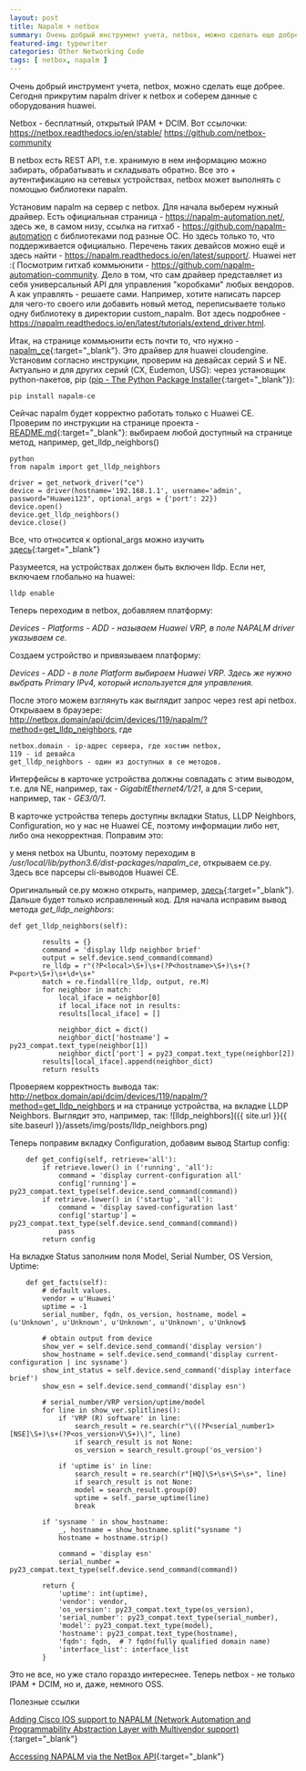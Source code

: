 ```yaml
---
layout: post
title: Napalm + netbox
summary: Очень добрый инструмент учета, netbox, можно сделать еще добрее. Сегодня прикрутим napalm driver к netbox и соберем данные с оборудования huawei.
featured-img: typewriter
categories: Other Networking Code
tags: [ netbox, napalm ]
---
```

Очень добрый инструмент учета, netbox, можно сделать еще добрее. Сегодня прикрутим napalm driver к netbox и соберем данные с оборудования huawei.

Netbox - бесплатный, открытый IPAM + DCIM. Вот ссылочки: https://netbox.readthedocs.io/en/stable/
https://github.com/netbox-community

В netbox есть REST API, т.е. хранимую в нем информацию можно забирать, обрабатывать и складывать обратно. Все это + аутентификацию на сетевых устройствах, netbox может выполнять с помощью библиотеки napalm.

Установим napalm на сервер с netbox.
Для начала выберем нужный драйвер. 
Есть официальная страница - https://napalm-automation.net/, здесь же, в самом низу, ссылка на гитхаб - https://github.com/napalm-automation с библиотеками под разные ОС. Но здесь только то, что поддерживается официально. Перечень таких девайсов можно ещё и здесь найти - https://napalm.readthedocs.io/en/latest/support/. Huawei нет :(
Посмотрим гитхаб коммьюнити - https://github.com/napalm-automation-community. 
Дело в том, что сам драйвер представляет из себя универсальный API для управления "коробками" любых вендоров. А как управлять - решаете сами. Например, хотите написать парсер для чего-то своего или добавить новый метод, переписываете только одну библиотеку в директории custom_napalm. Вот здесь подробнее - https://napalm.readthedocs.io/en/latest/tutorials/extend_driver.html.

Итак, на странице коммьюнити есть почти то, что нужно - [napalm_ce](https://github.com/napalm-automation-community/napalm-ce){:target="_blank"}. Это драйвер для huawei cloudengine. Установим согласно инструкции, проверим на девайсах серий S и NE. Актуально и для других серий (CX, Eudemon, USG):
через установщик python-пакетов, pip ([pip - The Python Package Installer](https://pip.pypa.io/en/stable/){:target="_blank"}):

`pip install napalm-ce`

Сейчас napalm будет корректно работать только с Huawei CE. Проверим по инструкции на странице проекта -  [README.md](https://github.com/napalm-automation-community/napalm-ce/blob/master/README.md){:target="_blank"}:
выбираем любой доступный на странице метод, например, get_lldp_neighbors()

```
python
from napalm import get_lldp_neighbors

driver = get_network_driver("ce")
device = driver(hostname='192.168.1.1', username='admin', password="Huawei123", optional_args = {'port': 22})
device.open()
device.get_lldp_neighbors()
device.close()
```

Все, что относится к optional_args можно изучить [здесь](https://napalm.readthedocs.io/en/latest/support/#optional-arguments){:target="_blank"}

Разумеется, на устройствах должен быть включен lldp. Если нет, включаем глобально на huawei:

`lldp enable`

Теперь переходим в netbox, добавляем платформу:

*Devices - Platforms - ADD - называем Huawei VRP, в поле NAPALM driver указываем ce.*

Создаем устройство и привязываем платформу:

*Devices - ADD - в поле Platform выбираем Huawei VRP. Здесь же нужно выбрать Primary IPv4, который используется для управления.*

После этого можем взглянуть как выглядит запрос через rest api netbox. Открываем в браузере:
http://netbox.domain/api/dcim/devices/119/napalm/?method=get_lldp_neighbors,
где
```
netbox.domain - ip-адрес сервера, где хостим netbox,
119 - id девайса
get_lldp_neighbors - один из доступных в ce методов.
```
Интерфейсы в карточке устройства должны совпадать с этим выводом, т.е. для NE, например, так - *GigabitEthernet4/1/21*, а для S-серии, например, так - *GE3/0/1*.

В карточке устройства теперь доступны вкладки Status, LLDP Neighbors, Configuration, но у нас не Huawei CE, поэтому информации либо нет, либо она некорректная. Поправим это:

у меня netbox на Ubuntu, поэтому переходим в */usr/local/lib/python3.6/dist-packages/napalm_ce*, открываем ce.py. Здесь все парсеры cli-выводов Huawei CE.

Оригинальный ce.py можно открыть, например, [здесь](https://github.com/napalm-automation-community/napalm-ce/blob/master/napalm_ce/ce.py){:target="_blank"}. Дальше будет только исправленный код.
Для начала исправим вывод метода *get_lldp_neighbors*:

```
def get_lldp_neighbors(self):

        results = {}
        command = 'display lldp neighbor brief'
        output = self.device.send_command(command)
        re_lldp = r"(?P<local>\S+)\s+(?P<hostname>\S+)\s+(?P<port>\S+)\s+\d+\s+"
        match = re.findall(re_lldp, output, re.M)
        for neighbor in match:
            local_iface = neighbor[0]
            if local_iface not in results:
            results[local_iface] = []
               
            neighbor_dict = dict()
            neighbor_dict['hostname'] = py23_compat.text_type(neighbor[1])
            neighbor_dict['port'] = py23_compat.text_type(neighbor[2])
        results[local_iface].append(neighbor_dict)
        return results
```
Проверяем корректность вывода так:
http://netbox.domain/api/dcim/devices/119/napalm/?method=get_lldp_neighbors и на странице устройства, на вкладке LLDP Neighbors. Выглядит это, например, так:
![lldp_neighbors]({{ site.url }}{{ site.baseurl }}/assets/img/posts/lldp_neighbors.png)

Теперь поправим вкладку Configuration, добавим вывод Startup config:
```
    def get_config(self, retrieve='all'):
        if retrieve.lower() in ('running', 'all'):
            command = 'display current-configuration all'
            config['running'] = py23_compat.text_type(self.device.send_command(command))
        if retrieve.lower() in ('startup', 'all'):
            command = 'display saved-configuration last'
            config['startup'] = py23_compat.text_type(self.device.send_command(command))
            pass
        return config
```

На вкладке Status заполним поля Model, Serial Number, OS Version, Uptime:
```
    def get_facts(self):
        # default values.
        vendor = u'Huawei'
        uptime = -1
        serial_number, fqdn, os_version, hostname, model = (u'Unknown', u'Unknown', u'Unknown', u'Unknown', u'Unknow$

        # obtain output from device
        show_ver = self.device.send_command('display version')
        show_hostname = self.device.send_command('display current-configuration | inc sysname')
        show_int_status = self.device.send_command('display interface brief')
        show_esn = self.device.send_command('display esn')

        # serial_number/VRP version/uptime/model
        for line in show_ver.splitlines():
            if 'VRP (R) software' in line:
                search_result = re.search(r"\((?P<serial_number1>[NSE]\S+)\s+(?P<os_version>V\S+)\)", line)
                if search_result is not None:
                os_version = search_result.group('os_version')

            if 'uptime is' in line:
                search_result = re.search(r"[HQ]\S+\s+\S+\s+", line)
                if search_result is not None:
                model = search_result.group(0)
                uptime = self._parse_uptime(line)
                break

        if 'sysname ' in show_hostname:
            _, hostname = show_hostname.split("sysname ")
            hostname = hostname.strip()

            command = 'display esn'
            serial_number = py23_compat.text_type(self.device.send_command(command))

        return {
            'uptime': int(uptime),
            'vendor': vendor,
            'os_version': py23_compat.text_type(os_version),
            'serial_number': py23_compat.text_type(serial_number),
            'model': py23_compat.text_type(model),
            'hostname': py23_compat.text_type(hostname),
            'fqdn': fqdn,  # ? fqdn(fully qualified domain name)
            'interface_list': interface_list
        }
```

Это не все, но уже стало гораздо интереснее. Теперь netbox - не только IPAM + DCIM, но и, даже, немного OSS.

Полезные ссылки

[Adding Cisco IOS support to NAPALM (Network Automation and Programmability Abstraction Layer with Multivendor support)](https://projectme10.wordpress.com/2015/12/07/adding-cisco-ios-support-to-napalm-network-automation-and-programmability-abstraction-layer-with-multivendor-support/){:target="_blank"}

[Accessing NAPALM via the NetBox API](https://www.youtube.com/watch?v=ha2kNRiO_Ng&t=389s){:target="_blank"}
